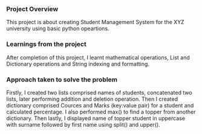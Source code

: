 ### Project Overview

 This project is about creating Student Management System for the XYZ university using basic python opeartions. 


### Learnings from the project

 After completion of this project, I learnt mathematical operations, List and Dictionary operations and String indexing and formatting. 


### Approach taken to solve the problem

 Firstly, I created two lists comprised names of students, concatenated two lists, later performing addition and deletion operation. Then I created dictionary comprised Cources and Marks (key:value pair) for a student and calculated percentage. I also performed max() to find a topper from another dictionary. Then lastly, I displayed name of topper student in uppercase with surname followed by first name using split() and upper().


